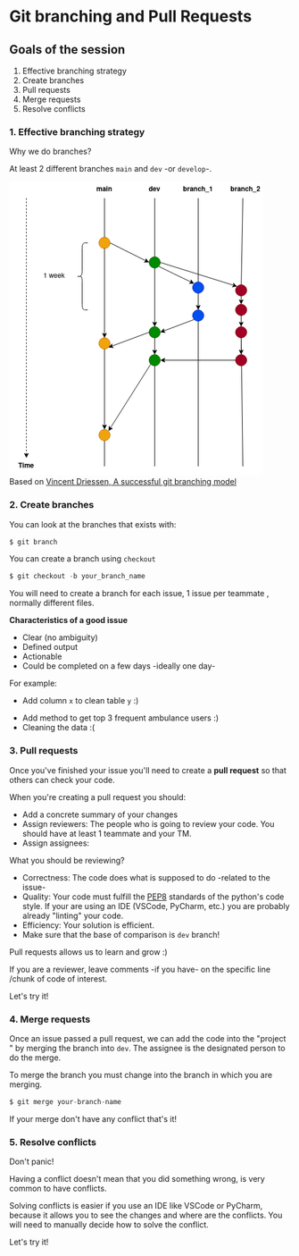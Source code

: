 # Git branching and Pull Requests

## Goals of the session

1. Effective branching strategy
2. Create branches
3. Pull requests
4. Merge requests
5. Resolve conflicts

### 1. Effective branching strategy

Why we do branches?

At least 2 different branches `main` and `dev` -or `develop`-.

![](branching.png)
<br>
Based on [Vincent Driessen, A successful git branching model](https://nvie.com/posts/a-successful-git-branching-model)

### 2. Create branches

You can look at the branches that exists with:

```python
$ git branch 
```

You can create a branch using `checkout`

```python
$ git checkout -b your_branch_name
```

You will need to create a branch for each issue, 1 issue per teammate
, normally different files.

**Characteristics of a good issue**

- Clear (no ambiguity)
- Defined output 
- Actionable
- Could be completed on a few days -ideally one day- 

For example: 
* Add column `x` to clean table `y`   :)
+ Add method to get top 3 frequent ambulance users   :)
+ Cleaning the data :(


### 3. Pull requests 

Once you've finished your issue you'll need to create a **pull request** so
 that others can check your code. 
 
When you're creating a pull request you should: 

+ Add a concrete summary of your changes 
+ Assign reviewers: The people who is going to review your code. You should
 have at least 1 teammate and your TM. 
+ Assign assignees: 

What you should be reviewing?  

+ Correctness: The code does what is supposed to do -related to the issue-
+ Quality: Your code must fulfill the [PEP8](https://peps.python.org/pep-0008/) standards of the python's code
 style. If your are using an IDE (VSCode, PyCharm, etc.) you are probably
  already "linting" your code.  
+ Efficiency: Your solution is efficient. 
+ Make sure that the base of comparison is `dev` branch!

Pull requests allows us to learn and grow :) 

If you are a reviewer, leave comments -if you have- on the specific line
/chunk of code of interest. 

Let's try it!

### 4. Merge requests 

Once an issue passed a pull request, we can add the code into the "project
" by merging the branch into `dev`. The assignee is the designated person to
 do the merge. 
 
To merge the branch you must change into the branch in which you are merging.

```python
$ git merge your-branch-name
```

If your merge don't have any conflict that's it! 

### 5. Resolve conflicts

Don't panic! 

Having a conflict doesn't mean that you did something wrong, is very common
 to have conflicts. 
 
Solving conflicts is easier if you use an IDE like VSCode or PyCharm, because
 it allows you to see the changes and where are the conflicts. You will need
  to manually decide how to solve the conflict. 
  
Let's try it! 



